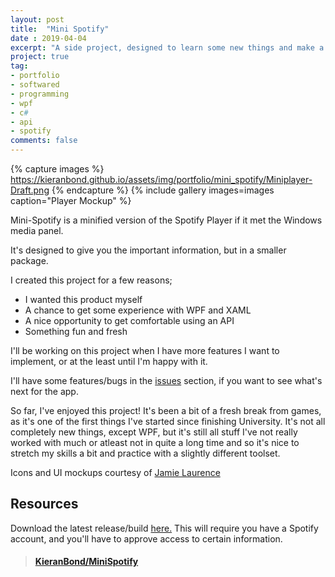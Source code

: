 ```yaml
---
layout: post
title:  "Mini Spotify"
date : 2019-04-04
excerpt: "A side project, designed to learn some new things and make a useful app at the same time."
project: true
tag:
- portfolio
- softwared
- programming
- wpf
- c#
- api
- spotify
comments: false
---
```


{% capture images %}
	https://kieranbond.github.io/assets/img/portfolio/mini_spotify/Miniplayer-Draft.png
{% endcapture %}
{% include gallery images=images caption="Player Mockup" %}

Mini-Spotify is a minified version of the Spotify Player if it met the Windows media panel. 

It's designed to give you the important information, but in a smaller package.

I created this project for a few reasons;

* I wanted this product myself
* A chance to get some experience with WPF and XAML
* A nice opportunity to get comfortable using an API
* Something fun and fresh
	
I'll be working on this project when I have more features I want to implement, or at the least until I'm happy with it.

I'll have some features/bugs in the <a href="https://github.com/KieranBond/MiniSpotify/issues">issues</a> section, if you want to see what's next for the app.

So far, I've enjoyed this project! It's been a bit of a fresh break from games, as it's one of the first things I've started since finishing University. 
It's not all completely new things, except WPF, but it's still all stuff I've not really worked with much or atleast not in quite a long time and so it's nice 
to stretch my skills a bit and practice with a slightly different toolset.

Icons and UI mockups courtesy of <a href="http://www.jamielaurence.co.uk/">Jamie Laurence</a>

<h2> Resources </h2>

Download the latest release/build <a href="https://github.com/KieranBond/MiniSpotify/releases/tag/v1.1">here.</a> This will require you have a Spotify account, 
and you'll have to approve access to certain information.

<blockquote class="embedly-card" data-card-controls="0"><h4><a href="https://github.com/KieranBond/MiniSpotify">KieranBond/MiniSpotify</a></h4></blockquote>
<script async src="//cdn.embedly.com/widgets/platform.js" charset="UTF-8"></script>
